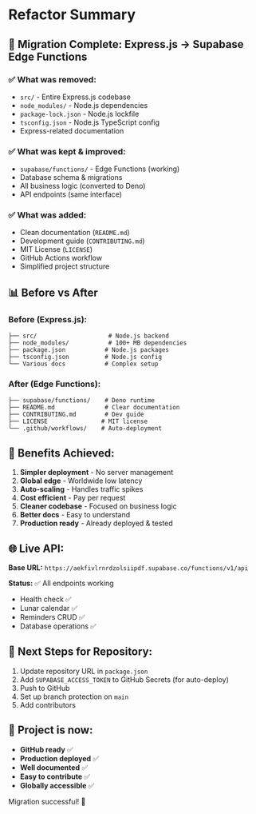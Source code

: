 # Refactor Summary

## 🔄 Migration Complete: Express.js → Supabase Edge Functions

### ✅ What was removed:

- `src/` - Entire Express.js codebase
- `node_modules/` - Node.js dependencies
- `package-lock.json` - Node.js lockfile
- `tsconfig.json` - Node.js TypeScript config
- Express-related documentation

### ✅ What was kept & improved:

- `supabase/functions/` - Edge Functions (working)
- Database schema & migrations
- All business logic (converted to Deno)
- API endpoints (same interface)

### ✅ What was added:

- Clean documentation (`README.md`)
- Development guide (`CONTRIBUTING.md`)
- MIT License (`LICENSE`)
- GitHub Actions workflow
- Simplified project structure

## 📊 Before vs After

### Before (Express.js):

```
├── src/                    # Node.js backend
├── node_modules/           # 100+ MB dependencies
├── package.json           # Node.js packages
├── tsconfig.json          # Node.js config
└── Various docs           # Complex setup
```

### After (Edge Functions):

```
├── supabase/functions/    # Deno runtime
├── README.md              # Clear documentation
├── CONTRIBUTING.md        # Dev guide
├── LICENSE               # MIT license
└── .github/workflows/    # Auto-deployment
```

## 🚀 Benefits Achieved:

1. **Simpler deployment** - No server management
2. **Global edge** - Worldwide low latency
3. **Auto-scaling** - Handles traffic spikes
4. **Cost efficient** - Pay per request
5. **Cleaner codebase** - Focused on business logic
6. **Better docs** - Easy to understand
7. **Production ready** - Already deployed & tested

## 🌐 Live API:

**Base URL:** `https://aekfivlrnrdzolsiipdf.supabase.co/functions/v1/api`

**Status:** ✅ All endpoints working

- Health check ✅
- Lunar calendar ✅
- Reminders CRUD ✅
- Database operations ✅

## 📝 Next Steps for Repository:

1. Update repository URL in `package.json`
2. Add `SUPABASE_ACCESS_TOKEN` to GitHub Secrets (for auto-deploy)
3. Push to GitHub
4. Set up branch protection on `main`
5. Add contributors

## 🎯 Project is now:

- **GitHub ready** ✅
- **Production deployed** ✅
- **Well documented** ✅
- **Easy to contribute** ✅
- **Globally accessible** ✅

Migration successful! 🎉
